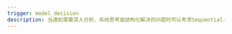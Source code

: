 ```yaml
---
trigger: model_decision
description: 当遇到需要深入分析、系统思考或结构化解决的问题时可以考虑Sequential-Thinking来更好地处理这些复杂情况
---
```


